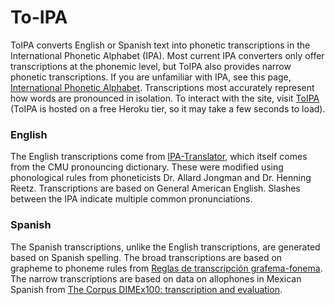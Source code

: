 # To-IPA
ToIPA converts English or Spanish text into phonetic transcriptions in the International Phonetic Alphabet (IPA). Most current IPA converters only offer transcriptions at the phonemic level, but ToIPA also provides narrow phonetic transcriptions. If you are unfamiliar with IPA, see this page, [International Phonetic Alphabet](https://en.wikipedia.org/wiki/International_Phonetic_Alphabet). Transcriptions most accurately represent how words are pronounced in isolation. To interact with the site, visit [ToIPA](https://to-ipa.herokuapp.com/) (ToIPA is hosted on a free Heroku tier, so it may take a few seconds to load).

### English
The English transcriptions come from [IPA-Translator](https://github.com/lotusfa/IPA-Translator), which itself comes from the CMU pronouncing dictionary. These were modified using phonological rules from phoneticists Dr. Allard Jongman and Dr. Henning Reetz. Transcriptions are based on General American English. Slashes between the IPA indicate multiple common pronunciations.

### Spanish
The Spanish transcriptions, unlike the English transcriptions, are generated based on Spanish spelling. The broad transcriptions are based on grapheme to phoneme rules from [Reglas de transcripción grafema-fonema](http://elies.rediris.es/elies4/Cap6.htm#6.1.%20Reglas%20de%20transcripci%C3%B3n%20grafema-fonema). The narrow transcriptions are based on data on allophones in Mexican Spanish from [The Corpus DIMEx100: transcription and evaluation](https://link.springer.com/article/10.1007/s10579-009-9109-9).
